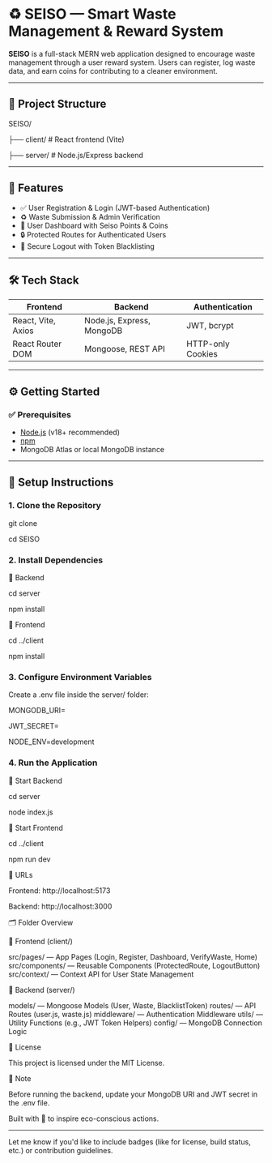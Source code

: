 # ♻️ SEISO — Smart Waste Management & Reward System

**SEISO** is a full-stack MERN web application designed to encourage waste management through a user reward system. Users can register, log waste data, and earn coins for contributing to a cleaner environment.

---

## 📁 Project Structure

SEISO/

  ├── client/ # React frontend (Vite)
  
  ├── server/ # Node.js/Express backend

---

## 🚀 Features

- ✅ User Registration & Login (JWT-based Authentication)
- ♻️ Waste Submission & Admin Verification
- 👤 User Dashboard with Seiso Points & Coins
- 🔒 Protected Routes for Authenticated Users
- 🚪 Secure Logout with Token Blacklisting

---

## 🛠️ Tech Stack

| Frontend              | Backend                        | Authentication |
|-----------------------|--------------------------------|----------------|
| React, Vite, Axios    | Node.js, Express, MongoDB      | JWT, bcrypt    |
| React Router DOM      | Mongoose, REST API             | HTTP-only Cookies |

---

## ⚙️ Getting Started

### ✅ Prerequisites

- [Node.js](https://nodejs.org/) (v18+ recommended)
- [npm](https://www.npmjs.com/)
- MongoDB Atlas or local MongoDB instance

---

## 🧩 Setup Instructions

### 1. Clone the Repository

  git clone <your-repo-url>

  cd SEISO

### 2. Install Dependencies

🔹 Backend

  cd server

  npm install

🔹 Frontend

  cd ../client

  npm install

### 3. Configure Environment Variables

  Create a .env file inside the server/ folder:

  MONGODB_URI=<your-mongodb-uri>

  JWT_SECRET=<your-jwt-secret>

  NODE_ENV=development

### 4. Run the Application

🔸 Start Backend

  cd server

  node index.js

🔸 Start Frontend

  cd ../client

  npm run dev

🔗 URLs

  Frontend: http://localhost:5173
  
  Backend: http://localhost:3000

🗂 Folder Overview

🔹 Frontend (client/)

  src/pages/ — App Pages (Login, Register, Dashboard, VerifyWaste, Home)
  src/components/ — Reusable Components (ProtectedRoute, LogoutButton)
  src/context/ — Context API for User State Management

🔹 Backend (server/)

  models/ — Mongoose Models (User, Waste, BlacklistToken)
  routes/ — API Routes (user.js, waste.js)
  middleware/ — Authentication Middleware
  utils/ — Utility Functions (e.g., JWT Token Helpers)
  config/ — MongoDB Connection Logic

📜 License

  This project is licensed under the MIT License.

📌 Note

  Before running the backend, update your MongoDB URI and JWT secret in the .env file.

Built with 💚 to inspire eco-conscious actions.

---

Let me know if you'd like to include badges (like for license, build status, etc.) or contribution guidelines.
